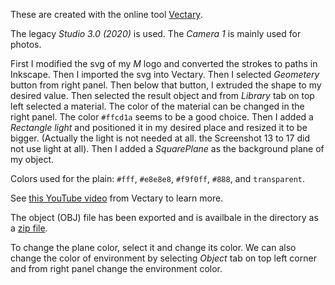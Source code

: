 These are created with the online tool [Vectary](https://www.vectary.com/).

The legacy *Studio 3.0 (2020)* is used.
The *Camera 1* is mainly used for photos.

First I modified the svg of my *M* logo and converted the strokes to paths in Inkscape.
Then I imported the svg into Vectary.
Then I selected *Geometery* button from right panel.
Then below that button, I extruded the shape to my desired value.
Then selected the result object and from *Library* tab on top left selected a material.
The color of the material can be changed in the right panel.
The color `#ffcd1a` seems to be a good choice.
Then I added a *Rectangle light* and positioned it in my desired place and resized it to be bigger.
(Actually the light is not needed at all. the Screenshot 13 to 17 did not use light at all).
Then I added a *SquarePlane* as the background plane of my object.

Colors used for the plain: `#fff`, `#e8e8e8`, `#f9f0ff`, `#888`, and `transparent`.

See [this YouTube video](https://youtu.be/oFt_eeGuhjo) from Vectary to learn more.

The object (OBJ) file has been exported and is availbale in the directory as a [zip file](obj.zip).

To change the plane color, select it and change its color.
We can also change the color of environment by selecting *Object* tab on top left corner
and from right panel change the environment color.
